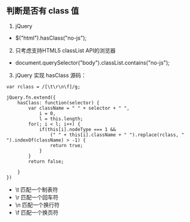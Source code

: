 ## 判断是否有 class 值

1. jQuery
- $("html").hasClass("no-js");

2. 只考虑支持HTML5 classList API的浏览器
- document.querySelector("body").classList.contains("no-js");

3. jQuery 实现 hasClass 源码：
```
var rclass = /[\t\r\n\f]/g;

jQuery.fn.extend({
    hasClass: function(selector) {
        var className = " " + selector + " ",
            i = 0,
            l = this.length;
        for(; i < l; i++) {
            if(this[i].nodeType === 1 && 
                (" " + this[i].className + " ").replace(rclass, " ").indexOf(className) > -1) {
                return true;
            }
        }
        return false;

    }
})
```
- \t 匹配一个制表符
- \r 匹配一个回车符
- \n 匹配一个换行符
- \f 匹配一个换页符

